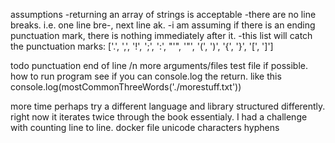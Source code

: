 assumptions
-returning an array of strings is acceptable
-there are no line breaks. i.e. one line bre-, next line ak. 
-i am assuming if there is an ending punctuation mark, there is nothing immediately after it. 
-this list will catch the punctuation marks: ['.', ',', '!', ';', ':', "'", '"', '(', ')', '{', '}', '[', ']']


todo
punctuation 
end of line /n
more arguments/files
test file if possible.
how to run program
see if you can console.log the return. like this console.log(mostCommonThreeWords('./morestuff.txt'))

more time
perhaps try a different language and library
structured differently. right now it iterates twice through the book essentialy. I had a challenge with counting line to line. 
docker file
unicode characters
hyphens